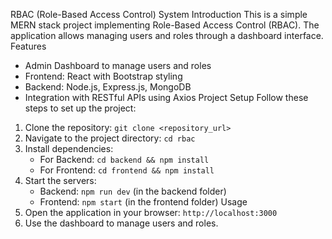 RBAC (Role-Based Access Control) System
Introduction
This is a simple MERN stack project implementing Role-Based Access Control (RBAC). The application allows managing users and roles through a dashboard interface.
Features
- Admin Dashboard to manage users and roles
- Frontend: React with Bootstrap styling
- Backend: Node.js, Express.js, MongoDB
- Integration with RESTful APIs using Axios
Project Setup
Follow these steps to set up the project:
1. Clone the repository: `git clone <repository_url>`
2. Navigate to the project directory: `cd rbac`
3. Install dependencies:
   - For Backend: `cd backend && npm install`
   - For Frontend: `cd frontend && npm install`
4. Start the servers:
   - Backend: `npm run dev` (in the backend folder)
   - Frontend: `npm start` (in the frontend folder)
Usage
1. Open the application in your browser: `http://localhost:3000`
2. Use the dashboard to manage users and roles.

